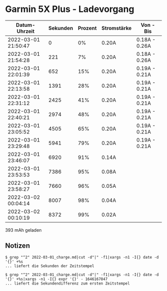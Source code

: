 Garmin 5X Plus - Ladevorgang
============================

Datum-Uhrzeit      |Sekunden|Prozent|Stromstärke|Von - Bis    
-------------------|--------|-------|-----------|-------------
2022-03-01 21:50:47|0       |0%     |0.20A      |0.18A - 0.26A
2022-03-01 21:54:28|221     |7%     |0.20A      |0.18A - 0.26A
2022-03-01 22:01:39|652     |15%    |0.20A      |0.19A - 0.21A
2022-03-01 22:13:58|1391    |28%    |0.20A      |0.19A - 0.21A
2022-03-01 22:31:12|2425    |41%    |0.20A      |0.19A - 0.21A
2022-03-01 22:40:21|2974    |48%    |0.20A      |0.19A - 0.21A
2022-03-01 23:05:52|4505    |65%    |0.20A      |0.19A - 0.21A
2022-03-01 23:29:48|5941    |79%    |0.20A      |0.19A - 0.21A
2022-03-01 23:46:07|6920    |91%    |0.14A      |             
2022-03-01 23:53:53|7386    |95%    |0.08A      |             
2022-03-01 23:58:27|7660    |96%    |0.05A      |             
2022-03-02 00:04:14|8007    |98%    |0.04A      |             
2022-03-02 00:10:19|8372    |99%    |0.02A      |             

393 mAh geladen

Notizen
-------

```
$ grep "^2" 2022-03-01_charge.md|cut -d"|" -f1|xargs -n1 -I{} date -d '{}' +%s
... liefert die Sekunden der Zeitstempel

$ grep "^2" 2022-03-01_charge.md|cut -d"|" -f1|xargs -n1 -I{} date -d '{}' +%s|xargs -n1 -I{} expr '{}' - 1646167847
... liefert die Sekundendifferenz zum ersten Zeitstempel
```
